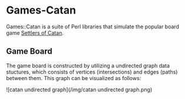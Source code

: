 # Games-Catan

Games::Catan is a suite of Perl libraries that simulate the popular board game [Settlers of Catan](http://www.catan.com).

## Game Board

The game board is constructed by utilizing a undirected graph data stuctures, which consists of vertices (intersections) and edges (paths) between them.  This graph can be visualized as follows:

![catan undirected graph](/img/catan undirected graph.png)
